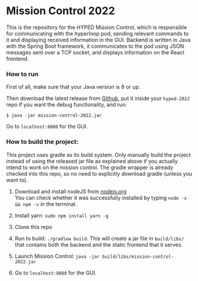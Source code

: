 # Mission Control 2022

This is the repository for the HYPED Mission Control, which is responsible for communicating with the hyperloop pod, sending relevant commands to it and displaying received information in the GUI. Backend is written in Java with the Spring Boot framework, it communicates to the pod using JSON messages sent over a TCP socket, and displays information on the React frontend.

### How to run
First of all, make sure that your Java version is 8 or up.

Then download the latest release from [Github](https://github.com/Hyp-ed/mission-control-2022/releases), put it inside your `hyped-2022` repo if you want the debug functionality,  and run:
```
$ java -jar mission-control-2022.jar
```

Go to `localhost:8080` for the GUI.

### How to build the project:
This project uses gradle as its build system. Only manually build the project instead of using the released jar file as explained above if you actually intend to work on the mission control. The gradle wrapper is already checked into this repo, so no need to explicitly download gradle (unless you want to).

1. Download and install nodeJS from [nodejs.org](https://nodejs.org/en/) \
   You can check whether it was successfully installed by typing `node -v && npm -v` in the terminal.

2. Install yarn: `sudo npm install yarn -g`

3. Clone this repo

4. Run to build: `./gradlew build`. This will create a jar file in `build/libs/` that contains both the backend and the static frontend that it serves.

5. Launch Mission Control: `java -jar build/libs/mission-control-2022.jar`

6. Go to `localhost:8080` for the GUI.
